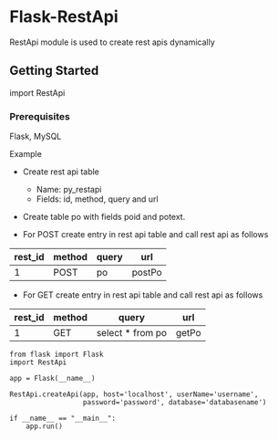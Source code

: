 # Flask-RestApi
RestApi module is used to create rest apis dynamically

## Getting Started

import RestApi

### Prerequisites
Flask, MySQL

Example

- Create rest api table
    - Name:  py_restapi 
    - Fields: id, method, query and url
    
- Create table po with fields poid and potext.
- For POST create entry in rest api table and call rest api as follows

| rest_id  | method | query  | url |
| ------------- | ------------- | ------------- | ------------- |
| 1  | POST  | po  | postPo  |

- For GET create entry in rest api table and call rest api as follows

| rest_id  | method | query  | url |
| ------------- | ------------- | ------------- | ------------- |
| 1  | GET  | select * from po	  | getPo  |

 
```
from flask import Flask
import RestApi

app = Flask(__name__)

RestApi.createApi(app, host='localhost', userName='username', 
                  password='password', database='databasename')

if __name__ == "__main__":
    app.run()
```
